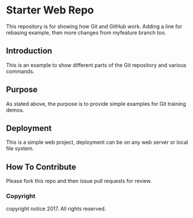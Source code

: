 # Starter Web Repo

This repository is for showing how Git and GitHub work. Adding a line for rebasing example, then more changes from myfeature branch too.

## Introduction

This is an example to show different parts of the Git repository and various commands.

## Purpose

As stated above, the purpose is to provide simple examples for Git training demos.

## Deployment

This is a simple web project, deployment can be on any web server or local file system.

## How To Contribute

Please fork this repo and then issue pull requests for review.

### Copyright

copyright notice 2017. All rights reserved.

